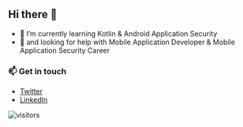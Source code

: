 ## Hi there 👋

- 🌱 I’m currently learning Kotlin & Android Application Security
- 🤔 and looking for help with Mobile Application Developer & Mobile Application Security Career


### 📫 Get in touch

- [Twitter](https://www.twitter.com/feyyazoonur)
- [LinkedIn](https://www.linkedin.com/in/feyyazonur/)



![visitors](https://visitor-badge.glitch.me/badge?page_id=feyyazonur.readme)
